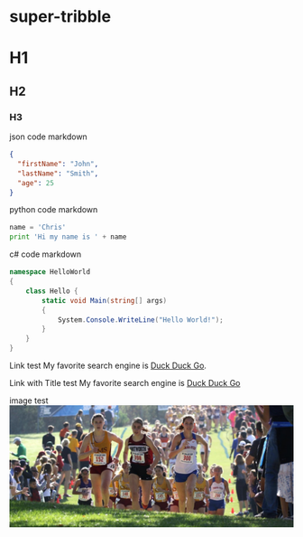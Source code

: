# super-tribble

# H1
## H2
### H3

json code markdown
```json
{
  "firstName": "John",
  "lastName": "Smith",
  "age": 25
}
```

python code markdown
```python
name = 'Chris'
print 'Hi my name is ' + name
```

c# code markdown
```c#
namespace HelloWorld
{
    class Hello {         
        static void Main(string[] args)
        {
            System.Console.WriteLine("Hello World!");
        }
    }
}
```

Link test
My favorite search engine is [Duck Duck Go](https://duckduckgo.com).

Link with Title test
My favorite search engine is [Duck Duck Go](https://duckduckgo.com "The best search engine for privacy")

image test
![XC Lauren](/images/LaurenRegionals2017.jpg)
